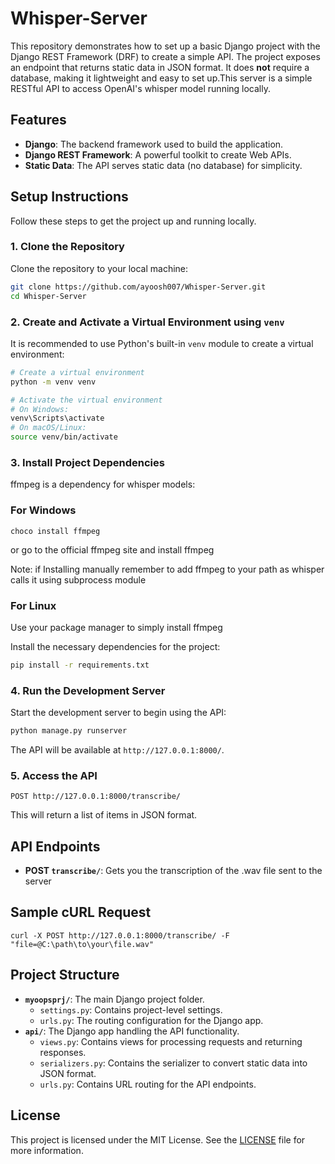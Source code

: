 # Whisper-Server

This repository demonstrates how to set up a basic Django project with the Django REST Framework (DRF) to create a simple API. The project exposes an endpoint that returns static data in JSON format. It does **not** require a database, making it lightweight and easy to set up.This server is a simple RESTful API to access OpenAI's whisper model running locally.

## Features

- **Django**: The backend framework used to build the application.
- **Django REST Framework**: A powerful toolkit to create Web APIs.
- **Static Data**: The API serves static data (no database) for simplicity.

## Setup Instructions

Follow these steps to get the project up and running locally.

### 1. Clone the Repository

Clone the repository to your local machine:

```bash
git clone https://github.com/ayoosh007/Whisper-Server.git
cd Whisper-Server
```

### 2. Create and Activate a Virtual Environment using `venv`

It is recommended to use Python's built-in `venv` module to create a virtual environment:

```bash
# Create a virtual environment
python -m venv venv

# Activate the virtual environment
# On Windows:
venv\Scripts\activate
# On macOS/Linux:
source venv/bin/activate
```

### 3. Install Project Dependencies
ffmpeg is a dependency for whisper models:
### For Windows
```
choco install ffmpeg
```
or
go to the official ffmpeg site and install ffmpeg

Note: if Installing manually remember to add ffmpeg to your path as whisper calls it using subprocess module

### For Linux
Use your package manager to simply install ffmpeg

Install the necessary dependencies for the project:

```bash
pip install -r requirements.txt
```

### 4. Run the Development Server

Start the development server to begin using the API:

```bash
python manage.py runserver
```

The API will be available at `http://127.0.0.1:8000/`.

### 5. Access the API

```
POST http://127.0.0.1:8000/transcribe/
```

This will return a list of items in JSON format.

## API Endpoints

- **POST `transcribe/`**: Gets you the transcription of the .wav file sent to the server
  
 ## Sample cURL Request
 ```
 curl -X POST http://127.0.0.1:8000/transcribe/ -F "file=@C:\path\to\your\file.wav"
 ```
## Project Structure

- **`myoopsprj/`**: The main Django project folder.
  - `settings.py`: Contains project-level settings.
  - `urls.py`: The routing configuration for the Django app.
- **`api/`**: The Django app handling the API functionality.
  - `views.py`: Contains views for processing requests and returning responses.
  - `serializers.py`: Contains the serializer to convert static data into JSON format.
  - `urls.py`: Contains URL routing for the API endpoints.

## License

This project is licensed under the MIT License. See the [LICENSE](LICENSE) file for more information.

